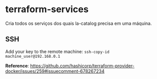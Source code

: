 # terraform-services
Cria todos os serviços dos quais la-catalog precisa em uma máquina.  

## SSH
Add your key to the remote machine: `ssh-copy-id machine_user@192.168.0.1`  

**Reference**: https://github.com/hashicorp/terraform-provider-docker/issues/259#issuecomment-678267234  
